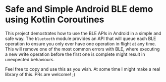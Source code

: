 # Safe and Simple Android BLE demo using Kotlin Coroutines

This project demostrates how to use the BLE APIs in Android in a simple and safe way. 
The `bluetooth` module provides an API that will queue each BLE operation to ensure you only ever have one operation in flight at any time. 
This will remove one of the most common errors with BLE, where executing a new write operation before the first one is complete might result in 
unexpected behaviours. 

Feel free to copy and use this as you wish. At some time I might make a real library of this. PRs are welcome! ;)
